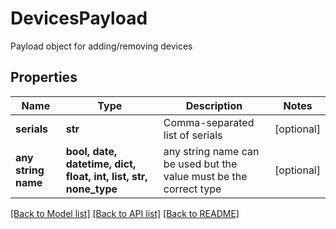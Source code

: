 # DevicesPayload

Payload object for adding/removing devices

## Properties
Name | Type | Description | Notes
------------ | ------------- | ------------- | -------------
**serials** | **str** | Comma-separated list of serials | [optional] 
**any string name** | **bool, date, datetime, dict, float, int, list, str, none_type** | any string name can be used but the value must be the correct type | [optional]

[[Back to Model list]](../README.md#documentation-for-models) [[Back to API list]](../README.md#documentation-for-api-endpoints) [[Back to README]](../README.md)


